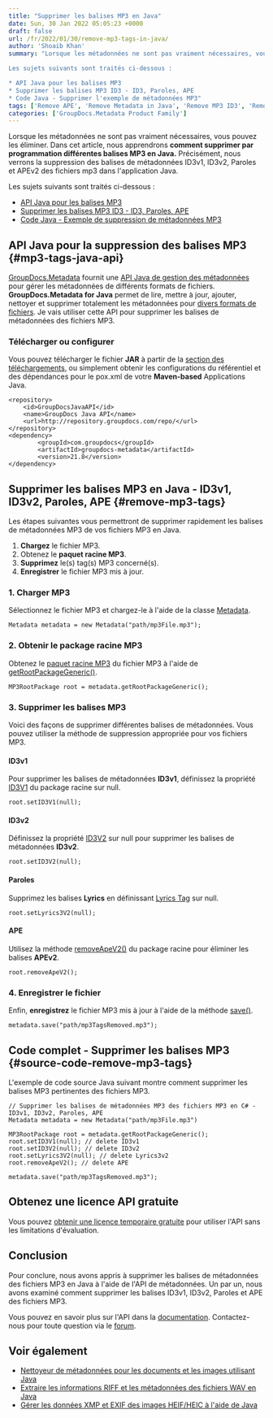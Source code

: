 ```yaml
---
title: "Supprimer les balises MP3 en Java"
date: Sun, 30 Jan 2022 05:05:23 +0000
draft: false
url: /fr/2022/01/30/remove-mp3-tags-in-java/
author: 'Shoaib Khan'
summary: "Lorsque les métadonnées ne sont pas vraiment nécessaires, vous pouvez les éliminer. Dans cet article, nous apprendrons **comment supprimer par programmation différentes balises MP3 en Java.** Précisément, nous verrons la suppression des balises de métadonnées ID3v1, ID3v2, Paroles et APEv2 des fichiers mp3 dans l'application Java.

Les sujets suivants sont traités ci-dessous :

* API Java pour les balises MP3
* Supprimer les balises MP3 ID3 - ID3, Paroles, APE
* Code Java - Supprimer l'exemple de métadonnées MP3"
tags: ['Remove APE', 'Remove Metadata in Java', 'Remove MP3 ID3', 'Remove MP3 Metadata', 'Remove MP3 Tags', 'Remove MP3 Tags in Java']
categories: ['GroupDocs.Metadata Product Family']
---
```


Lorsque les métadonnées ne sont pas vraiment nécessaires, vous pouvez les éliminer. Dans cet article, nous apprendrons **comment supprimer par programmation différentes balises MP3 en Java.** Précisément, nous verrons la suppression des balises de métadonnées ID3v1, ID3v2, Paroles et APEv2 des fichiers mp3 dans l'application Java.

Les sujets suivants sont traités ci-dessous :

* [API Java pour les balises MP3](#mp3-tags-java-api)
* [Supprimer les balises MP3 ID3 - ID3, Paroles, APE](#remove-mp3-tags)
* [Code Java - Exemple de suppression de métadonnées MP3](#source-code-remove-mp3-tags)

## API Java pour la suppression des balises MP3 {#mp3-tags-java-api}

[GroupDocs.Metadata](https://products.groupdocs.com/metadata) fournit une [API Java de gestion des métadonnées](https://products.groupdocs.com/metadata/java/) pour gérer les métadonnées de différents formats de fichiers. **GroupDocs.Metadata for Java** permet de lire, mettre à jour, ajouter, nettoyer et supprimer totalement les métadonnées pour [divers formats de fichiers](https://docs.groupdocs.com/metadata/java/supported-document-formats/). Je vais utiliser cette API pour supprimer les balises de métadonnées des fichiers MP3.

### Télécharger ou configurer

Vous pouvez télécharger le fichier **JAR** à partir de la [section des téléchargements](https://downloads.groupdocs.com/metadata), ou simplement obtenir les configurations du référentiel et des dépendances pour le pox.xml de votre **Maven-based** Applications Java.

```
<repository>
	<id>GroupDocsJavaAPI</id>
	<name>GroupDocs Java API</name>
	<url>http://repository.groupdocs.com/repo/</url>
</repository>
<dependency>
        <groupId>com.groupdocs</groupId>
        <artifactId>groupdocs-metadata</artifactId>
        <version>21.8</version> 
</dependency>
```

## Supprimer les balises MP3 en Java - ID3v1, ID3v2, Paroles, APE {#remove-mp3-tags}

Les étapes suivantes vous permettront de supprimer rapidement les balises de métadonnées MP3 de vos fichiers MP3 en Java.

1. **Chargez** le fichier MP3.
2. Obtenez le **paquet racine MP3**.
3. **Supprimez** le(s) tag(s) MP3 concerné(s).
4. **Enregistrer** le fichier MP3 mis à jour.

### 1\. **Charger MP3**

Sélectionnez le fichier MP3 et chargez-le à l'aide de la classe [Metadata](https://apireference.groupdocs.com/metadata/java/com.groupdocs.metadata/Metadata).

```
Metadata metadata = new Metadata("path/mp3File.mp3");
```

### 2\. Obtenir le package racine MP3

Obtenez le [paquet racine MP3](https://apireference.groupdocs.com/metadata/java/com.groupdocs.metadata.core/MP3RootPackage) du fichier MP3 à l'aide de [getRootPackageGeneric()](https://apireference.groupdocs.com/metadata/java/com.groupdocs.metadata/Metadata#getRootPackageGeneric()).

```
MP3RootPackage root = metadata.getRootPackageGeneric();
```

### 3\. Supprimer les balises MP3

Voici des façons de supprimer différentes balises de métadonnées. Vous pouvez utiliser la méthode de suppression appropriée pour vos fichiers MP3.

#### **ID3v**1

Pour supprimer les balises de métadonnées **ID3v1**, définissez la propriété [ID3V1](https://apireference.groupdocs.com/metadata/java/com.groupdocs.metadata.core/ID3V1Tag) du package racine sur null.

```
root.setID3V1(null);
```

#### **ID3v2**

Définissez la propriété [ID3V2](https://apireference.groupdocs.com/metadata/java/com.groupdocs.metadata.core/ID3V2Tag) sur null pour supprimer les balises de métadonnées **ID3v2**.

```
root.setID3V2(null);
```

#### **Paroles**

Supprimez les balises **Lyrics** en définissant [Lyrics Tag](https://apireference.groupdocs.com/metadata/java/com.groupdocs.metadata.core/LyricsTag) sur null.

```
root.setLyrics3V2(null);
```

#### ****APE****

Utilisez la méthode [removeApeV2()](https://apireference.groupdocs.com/metadata/java/com.groupdocs.metadata.core/MP3RootPackage#removeApeV2()) du package racine pour éliminer les balises **APEv2**.

```
root.removeApeV2();
```

### 4\. Enregistrer le fichier

Enfin, **enregistrez** le fichier MP3 mis à jour à l'aide de la méthode [save()](https://apireference.groupdocs.com/metadata/java/com.groupdocs.metadata/Metadata#save()).

```
metadata.save("path/mp3TagsRemoved.mp3");
```

## Code complet - Supprimer les balises MP3 {#source-code-remove-mp3-tags}

L'exemple de code source Java suivant montre comment supprimer les balises MP3 pertinentes des fichiers MP3.

```
// Supprimer les balises de métadonnées MP3 des fichiers MP3 en C# - ID3v1, ID3v2, Paroles, APE
Metadata metadata = new Metadata("path/mp3File.mp3")

MP3RootPackage root = metadata.getRootPackageGeneric();
root.setID3V1(null); // delete ID3v1
root.setID3V2(null); // delete ID3v2
root.setLyrics3V2(null); // delete Lyrics3v2
root.removeApeV2(); // delete APE

metadata.save("path/mp3TagsRemoved.mp3");
```

## Obtenez une licence API gratuite

Vous pouvez [obtenir une licence temporaire gratuite](https://purchase.groupdocs.com/temporary-license) pour utiliser l'API sans les limitations d'évaluation.

## Conclusion

Pour conclure, nous avons appris à supprimer les balises de métadonnées des fichiers MP3 en Java à l'aide de l'API de métadonnées. Un par un, nous avons examiné comment supprimer les balises ID3v1, ID3v2, Paroles et APE des fichiers MP3.

Vous pouvez en savoir plus sur l'API dans la [documentation](https://docs.groupdocs.com/metadata/java/). Contactez-nous pour toute question via le [forum](https://forum.groupdocs.com/).

## Voir également

* [Nettoyeur de métadonnées pour les documents et les images utilisant Java](https://blog.groupdocs.com/2020/12/17/remove-metadata-from-documents-and-images-using-java/)
* [Extraire les informations RIFF et les métadonnées des fichiers WAV en Java](https://blog.groupdocs.com/2021/03/22/extract-riff-info-and-metadata-of-wav-files-in-java/ )
* [Gérer les données XMP et EXIF des images HEIF/HEIC à l'aide de Java](https://blog.groupdocs.com/2021/05/10/xmp-and-exif-data-of-heif-heic-images-using-Java/)





